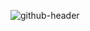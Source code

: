 ![github-header](https://github.com/Mahmoud-Sj/Mahmoud-Sj/assets/165766357/58b5a65d-aed7-4b12-9dd6-3417eb1e6b45)
